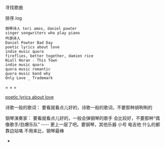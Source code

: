 
寻找歌曲

排序.log
```
钢琴诗人 tori amos, daniel powter
singer songwriters who play piano
吟游诗人
Daniel Powter Bad Day
poetic lyrics about love
indie music quora
fireflies, better together, damien rice
Niall Horan - This Town
indie music quora
quora music romantic
quora music band why
Only Love _ Trademark
```

= = =

[poetic lyrics about love](https://pop.inquirer.net/2016/04/16-pop-songs-with-lyrics-that-work-as-poetry/)

诗歌一般的歌词：
要看就看点儿好的，诗歌一般的歌词，不要那种胡咧咧的

钢琴演奏家：
要看就看点儿好的，一般会弹钢琴的歌手 会比较好，不要那种“偶像歌手/劲爆乐队” ---- 更上一层了吧。要钢琴，其他乐器 小号 电吉他 什么的都靠边站咯 不用来比，钢琴最棒

-
